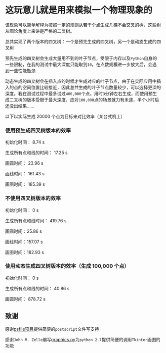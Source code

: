 # 这玩意儿就是用来模拟一个物理现象的

该现象可以简单解释为按照一定的规则从若干个点生成几棵不会交叉的树，这些树从图论角度上来讲是严格的二叉树。

总共实现了两个版本的四叉树：一个是预先生成的四叉树，另一个是动态生成的四叉树

预先生成的四叉树会生成大量用不到的叶子节点，受限于内存以及`Python`自身的一些限制，在我的测试中最大深度只能取到`10`，在点数规模进一步放大后，会遇到一些性能瓶颈

动态生成的四叉树会在插入点的时候才生成对应的叶子节点，由于在实际应用中插入的点的空间位置比较接近，因此总共生成的叶子节点数量较少，可以选择更深的深度。我在测试过程中最多试过`400,000`个点，用时`3`分钟左右生成，而使用预生成二叉树的版本受限于最大深度，应对`100,000`点的场景就力有未逮，半个小时后还没出结果……

以下以实际生成 20000 个点为目标来对比效率（某台式机上）

### 使用预生成四叉树版本的效率
初始化时间： 8.74 s

生成所有点和线的时间： 17.25 s

画圆时间： 23.96 s

画线时间： 161.43 s

画图时间： 185.39 s

### 不使用四叉树版本的效率
初始化时间： 0 s

生成所有点和线时间： 419.76 s

画圆时间：25.86 s

画线时间：157.07 s

画图时间：182.93 s

### 使用动态生成四叉树版本的效率（生成 100,000 个点）

初始化时间： 0 s

生成所有点和线的时间： 40.86 s

画圆时间： 878.72 s


## 致谢

感谢[psfile项目](https://github.com/clearclaw/psfile)提供简便的`postscript`文件写支持

感谢`John M. Zelle`编写[graphics.py](http://mcsp.wartburg.edu/zelle/python/graphics.py)为`python 2.7`提供简便的调用`Tkinter`画图的功能